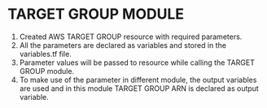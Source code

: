 # TARGET GROUP MODULE
1. Created AWS TARGET GROUP resource with required parameters.
2. All the parameters are declared as variables and stored in the variables.tf file.
3. Parameter values will be passed to resource while calling the TARGET GROUP module.
4. To make use of the parameter in different module, the output variables are used and in this module TARGET GROUP ARN is declared as output variable.
